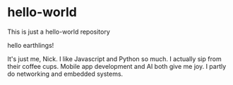 # hello-world
This is just a hello-world repository

hello earthlings!

It's just me, Nick. I like Javascript and Python so much. I actually sip from their coffee cups.
Mobile app development and AI both give me joy. I partly do networking and embedded systems.

